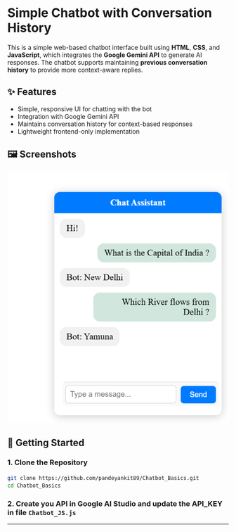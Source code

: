 # Simple Chatbot with Conversation History

This is a simple web-based chatbot interface built using **HTML**, **CSS**, and **JavaScript**, which integrates the **Google Gemini API** to generate AI responses. 
The chatbot supports maintaining **previous conversation history** to provide more context-aware replies.

## ✨ Features

- Simple, responsive UI for chatting with the bot
- Integration with Google Gemini API
- Maintains conversation history for context-based responses
- Lightweight frontend-only implementation

## 🖼️ Screenshots

<!-- You can add screenshots here -->
![Chatbot Screenshot](Chatbot_box.png)

## 🚀 Getting Started

### 1. Clone the Repository

```bash
git clone https://github.com/pandeyankit89/Chatbot_Basics.git
cd Chatbot_Basics
```
### 2. Create you API in Google AI Studio and update the API_KEY in file `Chatbot_JS.js`
---
